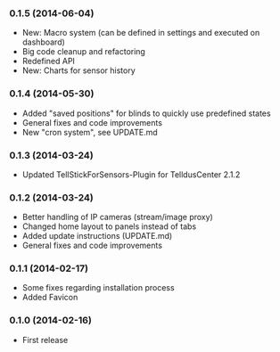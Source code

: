 ### 0.1.5 (2014-06-04)
* New: Macro system (can be defined in settings and executed on dashboard)
* Big code cleanup and refactoring
* Redefined API
* New: Charts for sensor history

### 0.1.4 (2014-05-30)
* Added "saved positions" for blinds to quickly use predefined states
* General fixes and code improvements
* New "cron system", see UPDATE.md

### 0.1.3 (2014-03-24)
* Updated TellStickForSensors-Plugin for TelldusCenter 2.1.2

### 0.1.2 (2014-03-24)
* Better handling of IP cameras (stream/image proxy)
* Changed home layout to panels instead of tabs
* Added update instructions (UPDATE.md)
* General fixes and code improvements

### 0.1.1 (2014-02-17)
* Some fixes regarding installation process
* Added Favicon

### 0.1.0 (2014-02-16)
* First release